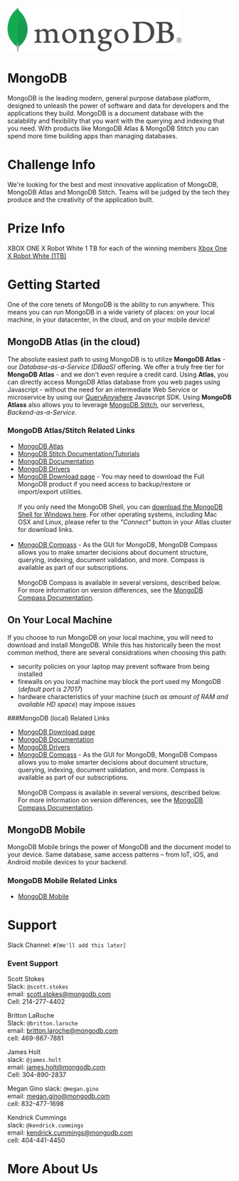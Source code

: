 <!-- Optional: Your company logo, modify height as needed, remove if not wanted -->
<!-- If your logo file ends in jpg or jpeg, update the link below accordingly -->
<img src="./logo.png" height="100"/>   

# MongoDB
<!-- What does your company do? What makes you interesting? Why should a team use your tech? Enter text below: -->
MongoDB is the leading modern, general purpose database platform, designed to unleash the power of software and data for developers and the applications they build. MongoDB is a document database with the scalability and flexibility that you want with the querying and indexing that you need. With products like MongoDB Atlas & MongoDB Stitch you can spend more time building apps than managing databases. 
# Challenge Info
<!-- What are you looking for? How will teams be judged? Enter text below:  -->
We're looking for the best and most innovative application of MongoDB, MongoDB Atlas and MongoDB Stitch. Teams will be judged by the tech they produce and the creativity of the application built. 

# Prize Info
<!-- What is your sponsor prize? Is it one for each member? Enter text below: -->
XBOX ONE X Robot White 1 TB for each of the winning members 
[Xbox One X Robot White (1TB)](https://www.xbox.com/en-us/xbox-one/consoles/xbox-one-x/fallout-76-1tb-se)

# Getting Started
<!-- How do teams use your tech? Do you have links to resources? Are there directories here that include sample projects? Enter text below: -->
One of the core tenets of MongoDB is the ability to run anywhere.  This means you can run MongoDB in a wide variety of places: on your local machine, in your datacenter, in the cloud, and on your mobile device!

## MongoDB Atlas (in the cloud)
The absolute easiest path to using MongoDB is to utilize **MongoDB Atlas** - our *Database-as-a-Service (DBaaS)* offering. We offer a truly free tier for **MongoDB Atlas** - and we don't even require a credit card.  Using **Atlas**, you can directly access MongoDB Atlas database from you web pages using Javascript - without the need for an intermediate Web Service or microservice by using our [QueryAnywhere](https://docs.mongodb.com/stitch/getting-started/configure-rules-based-access-to-mongodb/) Javascript SDK.  Using **MongoDB Atlass** also allows you to leverage [MongoDB Stitch](https://docs.mongodb.com/stitch/), our serverless, *Backend-as-a-Service*.

### MongoDB Atlas/Stitch Related Links
* [MongoDB Atlas](https://www.mongodb.com/cloud)
* [MongoDB Stitch Documentation/Tutorials](https://docs.mongodb.com/stitch/)
* [MongoDB Documentation](https://docs.mongodb.com/)
* [MongoDB Drivers](https://docs.mongodb.com/ecosystem/drivers/)
* [MongoDB Download page](https://www.mongodb.com/download-center/enterprise) - You may need to download the Full MongoDB product if you need access to backup/restore or import/export utilities.<br/><br/>If you only need the MongoDB Shell, you can [download the MongoDB Shell for Windows here](https://downloads.mongodb.org/win32/mongodb-shell-win32-x86_64-2008plus-ssl-4.0.8.zip).  For other operating systems, including Mac OSX and Linux, please refer to the *"Connect"* button in your Atlas cluster for download links. <br/><br/>
* [MongoDB Compass](https://www.mongodb.com/download-center/compass) - As the GUI for MongoDB, MongoDB Compass allows you to make smarter decisions about document structure, querying, indexing, document validation, and more. Compass is available as part of our subscriptions.<BR/><BR/>
MongoDB Compass is available in several versions, described below. For more information on version differences, see the [MongoDB Compass Documentation](https://docs.mongodb.com/compass/master/?_ga=2.167270397.237828379.1553986479-2088661027.1537206000).



## On Your Local Machine
If you choose to run MongoDB on your local machine, you will need to download and install MongoDB.  While this has historically been the most common method, there are several considrations when choosing this path:
* security policies on your laptop may prevent software from being installed
* firewalls on you local machine may block the port used my MongoDB (*default port is 27017*)
* hardware characteristics of your machine (*such as amount of RAM and available HD space*) may impose issues

###MongoDB (local) Related Links
* [MongoDB Download page](https://www.mongodb.com/download-center/enterprise)
* [MongoDB Documentation](https://docs.mongodb.com/)
* [MongoDB Drivers](https://docs.mongodb.com/ecosystem/drivers/)
* [MongoDB Compass](https://www.mongodb.com/download-center/compass) - As the GUI for MongoDB, MongoDB Compass allows you to make smarter decisions about document structure, querying, indexing, document validation, and more. Compass is available as part of our subscriptions.<BR/><BR/>
MongoDB Compass is available in several versions, described below. For more information on version differences, see the [MongoDB Compass Documentation](https://docs.mongodb.com/compass/master/?_ga=2.167270397.237828379.1553986479-2088661027.1537206000).



## MongoDB Mobile
MongoDB Mobile brings the power of MongoDB and the document model to your device. Same database, same access patterns – from IoT, iOS, and Android mobile devices to your backend.

### MongoDB Mobile Related Links
* [MongoDB Mobile](https://www.mongodb.com/products/mobile)


# Support
Slack Channel: `#[We'll add this later]`
<!-- Other than asking for help from your team in our Slack workspace, how else can devs get help? Enter text below: -->

### Event Support
<!-- Add every member of your team here, provide as much detail as possible and use the format below -->
<!-- Leave each </br> where it is, they are used to make the formatting here nice! -->
Scott Stokes <br/>
Slack: `@scott.stokes`<br/>
email: scott.stokes@mongodb.com <br/>
Cell: 214-277-4402<br/>

Britton LaRoche<br/>
Slack: `@britton.laroche`<br/>
email: britton.laroche@mongodb.com<br/>
cell: 469-867-7881<br/> 

James Holt<br/>
slack: `@james.holt`<br/>
email: james.holt@mongodb.com<br/>
Cell: 304-890-2837<br/>

Megan Gino
slack: `@megan.gino`<br/>
email: megan.gino@mongodb.com<br/>
cell: 832-477-1698<br/>

Kendrick Cummings<br/>
slack: `@kendrick.cummings` <br/>
email: kendrick.cummings@mongodb.com<br/>
cell: 404-441-4450<br/>

# More About Us
<!-- Optional: Anything else you want to say! Enter text below: -->

